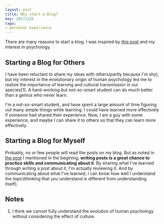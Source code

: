```yaml
---
layout: post
title: Why start a Blog?
key: 20171126
tags:
- personal experience
---
```


There are many reasons to start a blog. I was inspired by [this post](https://www.r-bloggers.com/advice-to-aspiring-data-scientists-start-a-blog/) and my interest in psychology. 

## Starting a Blog for Others
I have been reluctant to share my ideas with others(partly because I'm shy), but my interest in the evolutionary origin of human psychology led me to realize the importance of learning and cultural transmission in our species[1]. A hard-working but not-so-smart student can do much better than a genius who never learn. 

I'm a not-so-smart student, and have spent a large amount of time figuring out many simple things while learning. I could have learned more effectively if someone had shared their experience. Now, I am a guy with some experience, and maybe I can share it to others so that they can learn more effectively.

## Starting a Blog for Myself
Probably, no or few people will read the posts on my blog. But as noted in [the post](https://www.r-bloggers.com/advice-to-aspiring-data-scientists-start-a-blog/) I mentioned in the begining, **writing posts is a great chance to practice skills and communicating about it**. By sharing what I've learned through writing a post about it, I'm actually reviewing it. And by communicating about what I've learned, I can know how well I understand the topic(thinking that you understand is different from understanding itself).

## Notes
1. I think we cannot fully understand the evolution of human psychology without considering the effect of culture.